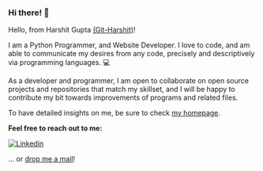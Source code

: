 ### Hi there! 👋

<!--
**Git-Harshit/Git-Harshit** is a ✨ _special_ ✨ repository because its `README.md` (this file) appears on your GitHub profile.

Here are some ideas to get you started:

- 🔭 I’m currently working on ...
- 🌱 I’m currently learning ...
- 👯 I’m looking to collaborate on ...
- 🤔 I’m looking for help with ...
- 💬 Ask me about ...
- 📫 How to reach me: ...
- 😄 Pronouns: ...
- ⚡ Fun fact: ...
-->

Hello, from Harshit Gupta [(Git-Harshit)](https://github.com/Git-Harshit)!

I am a Python Programmer, and Website Developer. I love to code, and am able to communicate my desires from any code, precisely and descriptively via programming languages. :computer:

As a developer and programmer, I am open to collaborate on open source projects and repositories that match my skillset, and I will be happy to contribute my bit towards improvements of programs and related files.

To have detailed insights on me, be sure to check [my homepage](https://git-harshit.github.io). 

**Feel free to reach out to me:**

[![Linkedin](https://img.shields.io/badge/LinkedIn-blue.svg?style=for-the-badge&logo=linkedin)](https://www.linkedin.com/in/harshitkumargupta/)

... or [drop me a mail](mailto:hkg1412@gmail.com)!
